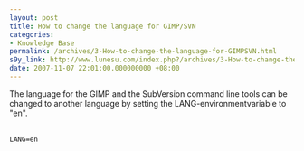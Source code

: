 ```yaml
---
layout: post
title: How to change the language for GIMP/SVN
categories:
- Knowledge Base
permalink: /archives/3-How-to-change-the-language-for-GIMPSVN.html
s9y_link: http://www.lunesu.com/index.php?/archives/3-How-to-change-the-language-for-GIMPSVN.html
date: 2007-11-07 22:01:00.000000000 +08:00
---
```

The language for the GIMP and the SubVersion command line tools can be changed to another language by setting the LANG-environmentvariable to "en".<br />
<br />
```
LANG=en
```
